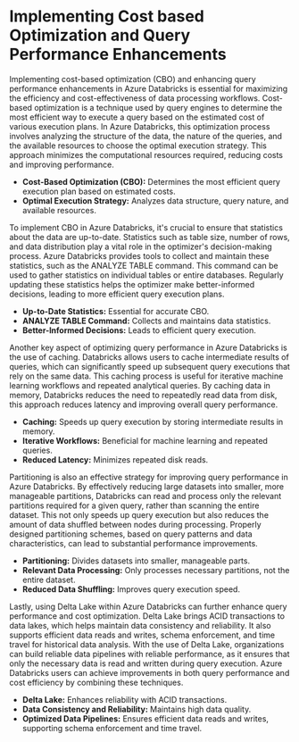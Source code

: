 # Implementing Cost based Optimization and Query Performance Enhancements

Implementing cost-based optimization (CBO) and enhancing query performance enhancements in Azure Databricks is essential for maximizing the efficiency and cost-effectiveness of data processing workflows. Cost-based optimization is a technique used by query engines to determine the most efficient way to execute a query based on the estimated cost of various execution plans. In Azure Databricks, this optimization process involves analyzing the structure of the data, the nature of the queries, and the available resources to choose the optimal execution strategy. This approach minimizes the computational resources required, reducing costs and improving performance.

- **Cost-Based Optimization (CBO):** Determines the most efficient query execution plan based on estimated costs.
- **Optimal Execution Strategy:** Analyzes data structure, query nature, and available resources.

To implement CBO in Azure Databricks, it's crucial to ensure that statistics about the data are up-to-date. Statistics such as table size, number of rows, and data distribution play a vital role in the optimizer's decision-making process. Azure Databricks provides tools to collect and maintain these statistics, such as the ANALYZE TABLE command. This command can be used to gather statistics on individual tables or entire databases. Regularly updating these statistics helps the optimizer make better-informed decisions, leading to more efficient query execution plans.

- **Up-to-Date Statistics:** Essential for accurate CBO.
- **ANALYZE TABLE Command:** Collects and maintains data statistics.
- **Better-Informed Decisions:** Leads to efficient query execution.

Another key aspect of optimizing query performance in Azure Databricks is the use of caching. Databricks allows users to cache intermediate results of queries, which can significantly speed up subsequent query executions that rely on the same data. This caching process is useful for iterative machine learning workflows and repeated analytical queries. By caching data in memory, Databricks reduces the need to repeatedly read data from disk, this approach reduces latency and improving overall query performance.

- **Caching:** Speeds up query execution by storing intermediate results in memory.
- **Iterative Workflows:** Beneficial for machine learning and repeated queries.
- **Reduced Latency:** Minimizes repeated disk reads.

Partitioning is also an effective strategy for improving query performance in Azure Databricks. By effectively reducing large datasets into smaller, more manageable partitions, Databricks can read and process only the relevant partitions required for a given query, rather than scanning the entire dataset. This not only speeds up query execution but also reduces the amount of data shuffled between nodes during processing. Properly designed partitioning schemes, based on query patterns and data characteristics, can lead to substantial performance improvements.

- **Partitioning:** Divides datasets into smaller, manageable parts.
- **Relevant Data Processing:** Only processes necessary partitions, not the entire dataset.
- **Reduced Data Shuffling:** Improves query execution speed.

Lastly, using Delta Lake within Azure Databricks can further enhance query performance and cost optimization. Delta Lake brings ACID transactions to data lakes, which helps maintain data consistency and reliability. It also supports efficient data reads and writes, schema enforcement, and time travel for historical data analysis. With the use of Delta Lake, organizations can build reliable data pipelines with reliable performance, as it ensures that only the necessary data is read and written during query execution. Azure Databricks users can achieve improvements in both query performance and cost efficiency by combining these techniques.

- **Delta Lake:** Enhances reliability with ACID transactions.
- **Data Consistency and Reliability:** Maintains high data quality.
- **Optimized Data Pipelines:** Ensures efficient data reads and writes, supporting schema enforcement and time travel.